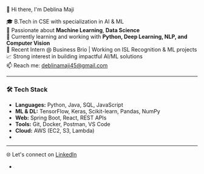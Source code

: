 👋 Hi there, I'm Deblina Maji

🎓 B.Tech in CSE with specialization in AI & ML  
🔬 Passionate about **Machine Learning**, **Data Science**  
🐍 Currently learning and working with **Python, Deep Learning, NLP, and Computer Vision**  
💼 Recent Intern @ Business Brio | Working on ISL Recognition & ML projects  
📈 Strong interest in building impactful AI/ML solutions  
📫 Reach me: deblinamaji45@gmail.com  

---

### 🛠️ Tech Stack
- **Languages:** Python, Java, SQL, JavaScript
- **ML & DL:** TensorFlow, Keras, Scikit-learn, Pandas, NumPy
- **Web:** Spring Boot, React, REST APIs
- **Tools:** Git, Docker, Postman, VS Code
- **Cloud:** AWS (EC2, S3, Lambda)
- 
---

🌐 Let's connect on [LinkedIn](https://www.linkedin.com/in/deblina-maji-58799a227/)

- 

<!---
IDeblina/IDeblina is a ✨ special ✨ repository because its `README.md` (this file) appears on your GitHub profile.
You can click the Preview link to take a look at your changes.
--->
